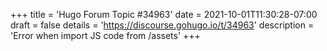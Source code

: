+++
title = 'Hugo Forum Topic #34963'
date = 2021-10-01T11:30:28-07:00
draft = false
details = 'https://discourse.gohugo.io/t/34963'
description = 'Error when import JS code from /assets'
+++
